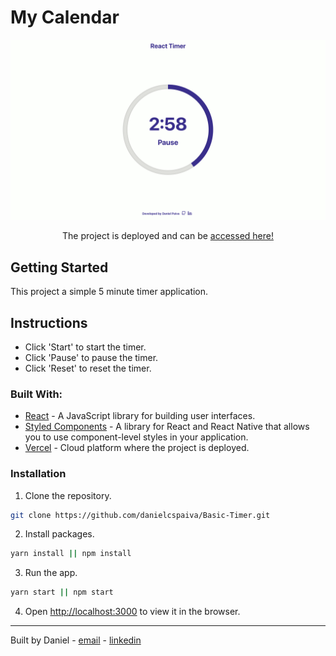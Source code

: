 # My Calendar

<p align="center">
  <img src="images/main-screen.png" />
</p>

<p align="center">
The project is deployed and can be 
 <a href="https://basic-timer.vercel.app/">accessed here!</a>
</p>

## Getting Started

This project a simple 5 minute timer application.

## Instructions

- Click 'Start' to start the timer.
- Click 'Pause' to pause the timer.
- Click 'Reset' to reset the timer.

### Built With:

- [React](https://reactjs.org/) - A JavaScript library for building user interfaces.
- [Styled Components](https://styled-components.com/) - A library for React and React Native that allows you to use component-level styles in your application.
- [Vercel](https://vercel.com/) - Cloud platform where the project is deployed.

### Installation

1. Clone the repository.

```sh
git clone https://github.com/danielcspaiva/Basic-Timer.git
```

2. Install packages.

```sh
yarn install || npm install
```

3. Run the app.

```sh
yarn start || npm start
```

4. Open [http://localhost:3000](http://localhost:3000) to view it in the browser.

---

Built by Daniel - [email](mailto:danielcspaiva@gmail.com) - [linkedin](https://www.linkedin.com/in/danielcspaiva/)
